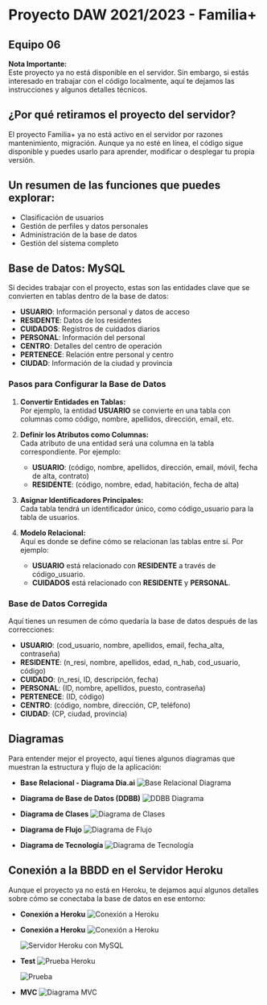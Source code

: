 # Proyecto DAW 2021/2023 - Familia+
## Equipo 06

**Nota Importante:**  
Este proyecto ya no está disponible en el servidor. Sin embargo, si estás interesado en trabajar con el código localmente, aquí te dejamos las instrucciones y algunos detalles técnicos.

## ¿Por qué retiramos el proyecto del servidor?

El proyecto Familia+ ya no está activo en el servidor por razones mantenimiento, migración. Aunque ya no esté en línea, el código sigue disponible y puedes usarlo para aprender, modificar o desplegar tu propia versión.

##  Un resumen de las funciones que puedes explorar:

- Clasificación de usuarios
- Gestión de perfiles y datos personales
- Administración de la base de datos
- Gestión del sistema completo

## Base de Datos: MySQL

Si decides trabajar con el proyecto, estas son las entidades clave que se convierten en tablas dentro de la base de datos:

- **USUARIO**: Información personal y datos de acceso
- **RESIDENTE**: Datos de los residentes
- **CUIDADOS**: Registros de cuidados diarios
- **PERSONAL**: Información del personal
- **CENTRO**: Detalles del centro de operación
- **PERTENECE**: Relación entre personal y centro
- **CIUDAD**: Información de la ciudad y provincia

### Pasos para Configurar la Base de Datos

1. **Convertir Entidades en Tablas:**  
   Por ejemplo, la entidad **USUARIO** se convierte en una tabla con columnas como código, nombre, apellidos, dirección, email, etc.

2. **Definir los Atributos como Columnas:**  
   Cada atributo de una entidad será una columna en la tabla correspondiente. Por ejemplo:
   - **USUARIO**: (código, nombre, apellidos, dirección, email, móvil, fecha de alta, contrato)
   - **RESIDENTE**: (código, nombre, edad, habitación, fecha de alta)

3. **Asignar Identificadores Principales:**  
   Cada tabla tendrá un identificador único, como código_usuario para la tabla de usuarios.

4. **Modelo Relacional:**  
   Aquí es donde se define cómo se relacionan las tablas entre sí. Por ejemplo:
   - **USUARIO** está relacionado con **RESIDENTE** a través de código_usuario.
   - **CUIDADOS** está relacionado con **RESIDENTE** y **PERSONAL**.

### Base de Datos Corregida

Aquí tienes un resumen de cómo quedaría la base de datos después de las correcciones:

- **USUARIO**: (cod_usuario, nombre, apellidos, email, fecha_alta, contraseña)
- **RESIDENTE**: (n_resi, nombre, apellidos, edad, n_hab, cod_usuario, código)
- **CUIDADO**: (n_resi, ID, descripción, fecha)
- **PERSONAL**: (ID, nombre, apellidos, puesto, contraseña)
- **PERTENECE**: (ID, código)
- **CENTRO**: (código, nombre, dirección, CP, teléfono)
- **CIUDAD**: (CP, ciudad, provincia)


## Diagramas

Para entender mejor el proyecto, aquí tienes algunos diagramas que muestran la estructura y flujo de la aplicación:


- **Base Relacional - Diagrama Dia.ai**
     ![Base Relacional Diagrama](./BaseRelacionadoDiagrama.png)

- **Diagrama de Base de Datos (DDBB)**
     ![DDBB Diagrama](./DiagramaDDBB.png)

- **Diagrama de Clases**
     ![Diagrama de Clases](./DiagramaDeClases.jpg)


- **Diagrama de Flujo**
     ![Diagrama de Flujo](./diagramaDeFlujo.jpg)


- **Diagrama de Tecnología**
     ![Diagrama de Tecnología](./diagramaDeTecnologia.jpg)


## Conexión a la BBDD en el Servidor Heroku
Aunque el proyecto ya no está en Heroku, te dejamos aquí algunos detalles sobre cómo se conectaba la base de datos en ese entorno:

- **Conexión a Heroku** 
    ![Conexión a Heroku](./herukoconeccion3.jpg)


- **Conexión a Heroku** 
    ![Conexión a Heroku](./herukoconeccion2.jpg)

    ![Servidor Heroku con MySQL](./serverHerokuConMYSQL.png)


- **Test** 
    ![Prueba Heroku](./pruebaHeroku1.png)

    ![Prueba](./prueba14.jpg)


- **MVC**
     ![Diagrama MVC](./MVCDiagrama.jpg)
